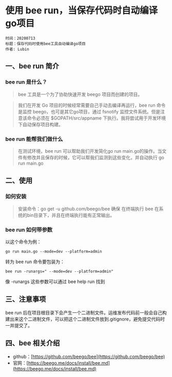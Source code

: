 # 使用 bee run，当保存代码时自动编译go项目

    时间：20200713
    标题：保存代码时使用bee工具自动编译go项目
    作者: Lubin
 
 ## 一、bee run 简介
 
 ### bee run 是什么？
 
> bee 工具是一个为了协助快速开发 beego 项目而创建的项目。

> 我们在开发 Go 项目的时候经常需要自己手动去编译再运行，bee run 命令是监控 beego，也可是其它go项目，通过 fsnotify 监控文件系统。但是注意该命令必须在 $GOPATH/src/appname 下执行。我将尝试用于开发环境下自动保存项目构建。

### bee run 能帮我们做什么

> 在测试环境，bee run 可以帮助我们开发简化go run main.go的操作。当文件有修改并且保存的时候，它可以帮我们监测到这些变化，并自动执行 go run main.go 

## 二、使用

### 如何安装

> 安装命令：go get -u github.com/beego/bee
> 确保 在终端执行 bee 在系统的bin目录下，并且在终端执行能有正常输出。

### bee run 如何带参数

以这个命令为例：

```
go run main.go --mode=dev --platform=admin 
```

转为 bee run 命令要包装为：

```
bee run -runargs=" --mode=dev --platform=admin"
```

像 -runargs 这些参数可以通过 bee help run 找到

## 三、注意事项

bee run 后在项目根目录下会产生一个二进制文件。运维发布代码前一般会自己构建出来这个二进制文件，可以把这个二进制文件放到.gitignore，避免提交代码时一并提交了。

## 四、bee 相关介绍

* github：[https://github.com/beego/bee](https://github.com/beego/bee)
* 官网：[https://beego.me/docs/install/bee.md](https://beego.me/docs/install/bee.md)
    
    